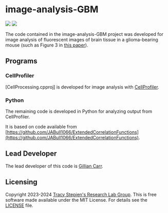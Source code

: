 # image-analysis-GBM

<a href="https://github.com/stepien-lab/image-analysis-GBM/"><img src="https://img.shields.io/badge/GitHub-stepien--lab/image--analysis--GBM-blue" /></a>  <a href="LICENSE"><img src="https://img.shields.io/badge/license-MIT-blue.svg" /></a>

The code contained in the image-analysis-GBM project was developed for image analysis of fluorescent images of brain tissue in a glioma-bearing mouse (such as Figure 3 in [this paper](https://doi.org/10.1007/s00285-023-02027-y)).

## Programs
### CellProfiler
[CellProcessing.cpproj] is developed for image analysis with [CellProfiler](https://cellprofiler.org).

### Python
The remaining code is developed in Python for analyzing output from CellProfiler.

It is based on code available from [https://github.com/JABull1066/ExtendedCorrelationFunctions](https://github.com/JABull1066/ExtendedCorrelationFunctions).

## Lead Developer
The lead developer of this code is [Gillian Carr](https://github.com/gilliancarr).

## Licensing
Copyright 2023-2024 [Tracy Stepien's Research Lab Group](https://github.com/stepien-lab/). This is free software made available under the MIT License. For details see the [LICENSE](LICENSE) file.

